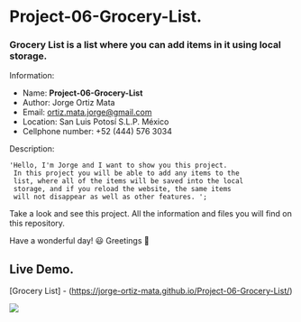 # Project-06-Grocery-List.
### Grocery List is a list where you can add items in it using local storage.

Information:

- Name: **Project-06-Grocery-List**
- Author: Jorge Ortiz Mata
- Email: ortiz.mata.jorge@gmail.com
- Location: San Luis Potosí S.L.P. México
- Cellphone number: +52 (444) 576 3034

Description: 

	'Hello, I'm Jorge and I want to show you this project. 
	 In this project you will be able to add any items to the
   	 list, where all of the items will be saved into the local 
   	 storage, and if you reload the website, the same items 
   	 will not disappear as well as other features. ';
   
   Take a look and see this project. All the information and files you
	 will find on this repository.

Have a wonderful day! :smiley: 
Greetings :love_you_gesture:

## Live Demo.

[Grocery List] - (https://jorge-ortiz-mata.github.io/Project-06-Grocery-List/)

![](medis/ImageWebSite-Project-06-GroceryBudList.PNG)
